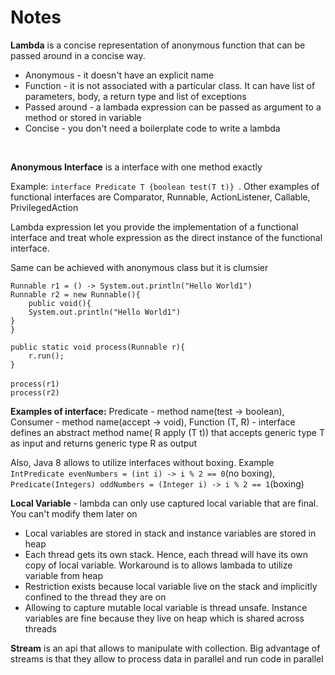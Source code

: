 <h1>Notes</h1>
<p><strong>Lambda</strong>  is a concise representation of anonymous function that can be passed around in a concise way.</p>
<ul>
<li>Anonymous - it doesn't have an explicit name</li>
<li>Function - it is not associated with a particular class. It can have list of parameters, body, a return type and list of exceptions</li>
<li>Passed around - a lambada expression can be passed as argument to a method or stored in variable</li>
<li>Concise - you don't need a boilerplate code to write a lambda</li>
</ul>
<br/>
<p><strong>Anonymous Interface</strong> is a interface with one method exactly</p>
<p>Example: <code>interface Predicate T {boolean test(T t)} </code>. Other examples of functional interfaces are Comparator, Runnable, ActionListener, Callable, PrivilegedAction
</p>

<p>Lambda expression let you provide the implementation of a functional interface and treat whole expression
as the direct instance of the functional interface.
</p>
<p>Same can be achieved with anonymous class but it is clumsier</p>
<p>
<code>Runnable r1 = () -> System.out.println("Hello World1")</code>
<br/>
<code>Runnable r2 = new Runnable(){
    public void(){
    System.out.println("Hello World1")
}
}</code>
<br/>
<code>
public static void process(Runnable r){
    r.run();
}
</code>
<br/>
<code>process(r1)</code>
<br/>
<code>process(r2)</code>
</p>
<p>
<strong>Examples of interface:</strong>
Predicate - method name(test -> boolean), Consumer - method name(accept -> void), Function (T, R) - interface defines an abstract method name( R apply (T t)) that accepts generic type T as input and returns generic type R as output
</p>
<p>Also, Java 8 allows to utilize interfaces without boxing. Example 
<code>IntPredicate evenNumbers = (int i) -> i % 2 == 0</code>(no boxing),
<code>Predicate(Integers) oddNumbers = (Integer i) -> i % 2 == 1</code>(boxing)
</p>
<p><strong>Local Variable</strong> - lambda can only use captured local variable that are final. You can't modify them later on</p>
<ul>
<li>Local variables are stored in stack and instance variables are stored in heap </li>
<li>Each thread gets its own stack. Hence, each thread will have its own copy of local variable. Workaround is to allows lambada to utilize variable from heap</li>
<li>Restriction exists because local variable live on the stack and implicitly confined to the thread they are on</li>
<li>Allowing to capture mutable local variable is thread unsafe. Instance variables are fine because they live on heap which is shared across threads</li>
</ul>
<p><strong>Stream</strong> is an api that allows to manipulate with collection. Big advantage of streams is that they allow to process data in parallel and run code in parallel</p>